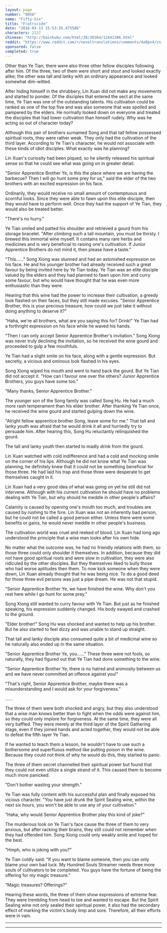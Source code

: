 ```yaml
---
layout: page
number: "0056"
name: "Fifty-Six"
title: "Fratricide"
date: "2016-03-13 15:53:35.475586"
characters: 2137
chinese: "http://baishuku.com/html/30/30364/12441386.html"
reddit: "https://www.reddit.com/r/noveltranslations/comments/4a9pv4/cn_tempered_immortal_chapter_0056/"
sponsored: false
completed: true
---
```


Other than Ye Tian, there were also three other fellow disciples following after him. Of the three, two of them were short and stout and looked exactly alike; the other was tall and lanky with an ordinary appearance and looked somewhat dim-witted.

After hiding himself in the shrubbery, Lin Xuan did not make any movements and started to ponder. Of the disciples that entered the sect at the same time, Ye Tian was one of the outstanding talents. His cultivation could be ranked as one of the top five and was also someone that was spoiled and pampered by the elders. He normally looked down on everyone and treated the disciples that had lower cultivation than himself rudely. Why was he acting so out of character today?

Although this pair of brothers surnamed Song and that tall fellow possessed spiritual roots, they were rather weak. They only had the cultivation of the third layer. According to Ye Tian's character, he would not associate with these kinds of idiot disciples. What exactly was he planning?

Lin Xuan's curiosity had been piqued, so he silently released his spiritual sense so that he could see what was going on in greater detail.

"Senior Apprentice Brother Ye, is this the place where we are having the barbecue? Then I will go hunt some prey for us," said the elder of the two brothers with an excited expression on his face.

Ordinarily, they would receive no small amount of contemptuous and scornful looks. Since they were able to fawn upon this elite disciple, then they would have to perform well. Once they had the support of Ye Tian, they would also be treated better.

"There's no hurry."

Ye Tian smiled and patted his shoulder and retrieved a gourd from his storage bracelet. "After climbing such a tall mountain, you must be thirsty. I brewed this immortal wine myself. It contains many rare herbs and medicines and is very beneficial to raising one's cultivation. If Junior Apprentice Brothers do not mind it, then please have a taste."

"This......" Song Xiong was stunned and had an astonished expression on his face. He and his younger brother had already received such a great favour by being invited here by Ye Tian today. Ye Tian was an elite disciple valued by the elders and they had planned to fawn upon him and curry some favour, but who would have thought that he was even more enthusiastic than they were.

Hearing that this wine had the power to increase their cultivation, a greedy look flashed on their faces, but they still made excuses. "Senior Apprentice Brother, this is your precious treasure, how could we just take it without doing anything to deserve it?"

"Haha, we're all brothers, what are you saying this for? Drink!" Ye Tian had a forthright expression on his face while he waved his hands.

"Then I can only accept Senior Apprentice Brother's invitation." Song Xiong was never truly declining the invitation, so he received the wine gourd and proceeded to gulp a few mouthfuls.

Ye Tian had a slight smile on his face, along with a gentle expression. But secretly, a vicious and ominous look flashed in his eyes.

Song Xiong wiped his mouth and went to hand back the gourd. But Ye Tian did not accept it. "How can I favour one over the others? Junior Apprentice Brothers, you guys have some too."

"Many thanks, Senior Apprentice Brother."

The younger son of the Song family was called Song Hu. He had a much more rash temperament than his elder brother. After thanking Ye Tian once, he received the wine gourd and started gulping down the wine.

"Alright fellow apprentice brother Song, leave some for me." That tall and lanky youth was afraid that he would drink it all and hurriedly try to persuade him. After hearing this, Song Hu reluctantly relinquished the gourd.

The tall and lanky youth then started to madly drink from the gourd.

Lin Xuan watched with cold indifference and had a cold and mocking smile on the corner of his lips. Although he did not know what Ye Tian was planning, he definitely knew that it could not be something beneficial for those three. He had laid his trap and those three were desperate to get themselves caught in it.

Lin Xuan had a very good idea of what was going on yet he still did not intervene. Although with his current cultivation he should have no problems dealing with Ye Tian, but why should he meddle in other people's affairs?

Calamity is caused by opening one's mouth too much, and troubles are caused by rushing to the fore. Lin Xuan was not an inherently bad person, but he could not be called a good person either. Unless there were some benefits or gains, he would never meddle in other people's business.

The cultivation world was cruel and reeked of blood. Lin Xuan had long ago understood the principle that a wise man looks after his own hide.

No matter what the outcome was, he had no friendly relations with them, so those three could only shoulder it themselves. In addition, because they did not have good spiritual roots and were slow in cultivation, they were also ridiculed by the other disciples. But they themselves liked to bully those who had worse aptitudes then them. To now kick someone when they were down, Lin Xuan already thought that he was being nice. To do a good deed for those three evil persons was just a pipe dream. He was not that stupid.

"Senior Apprentice Brother Ye, we have finished the wine. Why don't you rest here while I go hunt for some prey."

Song Xiong still wanted to curry favour with Ye Tian. But just as he finished speaking, his expression suddenly changed. His body swayed and crashed to the ground.

"Elder brother!" Song Hu was shocked and wanted to help up his brother. But he also started to feel dizzy and was unable to stand up straight.

That tall and lanky disciple also consumed quite a bit of medicinal wine so he naturally also ended up in the same situation.

"Senior Apprentice Brother Ye, you......" These three were not fools, so naturally, they had figured out that Ye Tian had done something to the wine.

"Senior Apprentice Brother Ye, there is no hatred and animosity between us and we have never committed an offence against you!"

"That's right, Senior Apprentice Brother, maybe there was a misunderstanding and I would ask for your forgiveness."

......

The three of them were both shocked and angry, but they also understood that a wise man knows better than to fight when the odds were against him, so they could only implore for forgiveness. At the same time, they were all very baffled. They were merely at the third layer of the Spirit Gathering stage, even if they joined hands and acted together, they would not be able to defeat the fifth layer Ye Tian.

If he wanted to teach them a lesson, he wouldn't have to use such a bothersome and superfluous method like putting poison in the wine. Because they could not think of why he would do this, they started to panic.

The three of them secret channelled their spiritual power but found that they could not even utilize a single strand of it. This caused them to become much more panicked.

"Don't bother wasting your strength."

Ye Tian was fully content with his successful plan and finally exposed his vicious character. "You have just drunk the Spirit Sealing wine, within the next six hours, you won't be able to use any of your cultivation."

"Haha, why would Senior Apprentice Brother play this kind of joke?"

The murderous look on Ye Tian's face cause the three of them to very anxious, but after racking their brains, they still could not remember when they had offended him. Song Xiong could only weakly smile and hoped for the best.

"Hmph, who is joking with you?"

Ye Tian coldly said: "If you want to blame someone, then you can only blame your own bad luck. My Hundred Souls Streamer needs three more souls of cultivators to be completed. You guys have the fortune of being the offering for my magic treasure."

"Magic treasures? Offerings?"

Hearing these words, the three of them show expressions of extreme fear. They were trembling from head to toe and wanted to escape. But the Spirit Sealing wine not only sealed their spiritual power, it also had the secondary effect of marking the victim's body limp and sore. Therefore, all their efforts were in vain.

- - -
- - -
